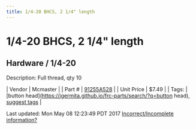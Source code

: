 ```yaml
---
title: 1/4-20 BHCS, 2 1/4" length
---
```


# 1/4-20 BHCS, 2 1/4" length
## Hardware / 1/4-20
Description: 	Full thread, qty 10 

| Vendor | Mcmaster | 
| Part # | [91255A528](https://www.mcmaster.com/#91255A528) | 
| Unit Price | $7.49 | 
| Tags: | [button head](https://jgermita.github.io/frc-parts/search/?q=button head), [suggest tags](https://docs.google.com/forms/d/e/1FAIpQLSeWyY8v3RgOty-MyWmh9U0iivNYN_molChYyS-0U-o-kOAv_g/viewform) | 

Last updated: Mon May 08 12:23:49 PDT 2017
 [Incorrect/Incomplete information?](https://docs.google.com/forms/d/e/1FAIpQLSeWyY8v3RgOty-MyWmh9U0iivNYN_molChYyS-0U-o-kOAv_g/viewform)